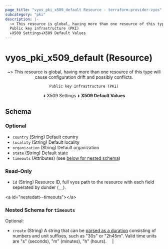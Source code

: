 ```yaml
---
page_title: "vyos_pki_x509_default Resource - terraform-provider-vyos"
subcategory: "pki"
description: |-
  ~> This resource is global, having more than one resource of this type will cause configuration drift and possibly conflicts.
  Public key infrastructure (PKI)
  ⯯X509 Settings⯯X509 Default Values
---
```


# vyos_pki_x509_default (Resource)
<center>

~> This resource is global, having more than one resource of this type will cause configuration drift and possibly conflicts.

	Public key infrastructure (PKI)
⯯
X509 Settings
⯯
**X509 Default Values**


</center>

## Schema

### Optional

- `country` (String) Default country
- `locality` (String) Default locality
- `organization` (String) Default organization
- `state` (String) Default state
- `timeouts` (Attributes) (see [below for nested schema](#nestedatt--timeouts))

### Read-Only

- `id` (String) Resource ID, full vyos path to the resource with each field seperated by dunder (`__`).

&lt;a id=&#34;nestedatt--timeouts&#34;&gt;&lt;/a&gt;
### Nested Schema for `timeouts`

Optional:

- `create` (String) A string that can be [parsed as a duration](https://pkg.go.dev/time#ParseDuration) consisting of numbers and unit suffixes, such as &#34;30s&#34; or &#34;2h45m&#34;. Valid time units are &#34;s&#34; (seconds), &#34;m&#34; (minutes), &#34;h&#34; (hours).  &emsp;|
